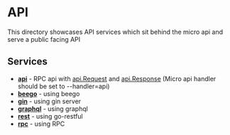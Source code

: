 # API

This directory showcases API services which sit behind the micro api and serve a public facing API

## Services

- [**api**](api.go) - RPC api with [api.Request](https://github.com/micro/go-micro/blob/master/api/proto/api.proto#L11L18) and [api.Response](https://github.com/micro/go-micro/blob/master/api/proto/api.proto#L21L25) (Micro api handler should be set to --handler=api)
- [**beego**](beego) - using beego
- [**gin**](gin) - using gin server
- [**graphql**](graphql) - using graphql
- [**rest**](rest) - using go-restful
- [**rpc**](rpc) - using RPC
